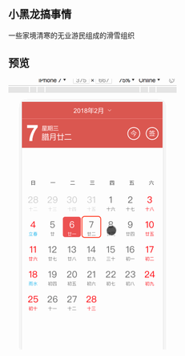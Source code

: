 小黑龙搞事情
--------------------
一些家境清寒的无业游民组成的滑雪组织

预览
----------
![](https://github.com/qdteng/bdsc/blob/master/show/52.gif)